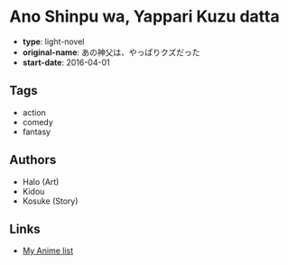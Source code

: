 # Ano Shinpu wa, Yappari Kuzu datta

-   **type**: light-novel
-   **original-name**: あの神父は、やっぱりクズだった
-   **start-date**: 2016-04-01

## Tags

-   action
-   comedy
-   fantasy

## Authors

-   Halo (Art)
-   Kidou
-   Kosuke (Story)

## Links

-   [My Anime list](https://myanimelist.net/manga/98799/Ano_Shinpu_wa_Yappari_Kuzu_datta)
